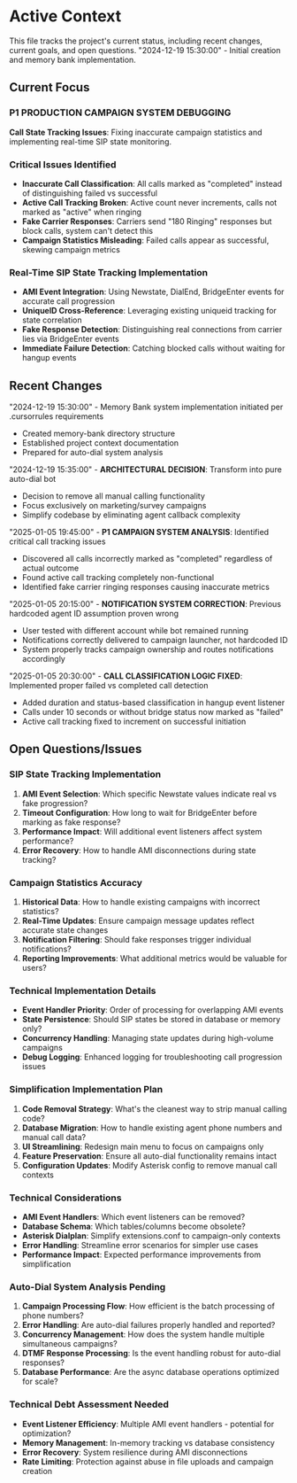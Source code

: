 # Active Context

This file tracks the project's current status, including recent changes, current goals, and open questions.
"2024-12-19 15:30:00" - Initial creation and memory bank implementation.

## Current Focus

### **P1 PRODUCTION CAMPAIGN SYSTEM DEBUGGING**
**Call State Tracking Issues**: Fixing inaccurate campaign statistics and implementing real-time SIP state monitoring.

### Critical Issues Identified
- **Inaccurate Call Classification**: All calls marked as "completed" instead of distinguishing failed vs successful
- **Active Call Tracking Broken**: Active count never increments, calls not marked as "active" when ringing
- **Fake Carrier Responses**: Carriers send "180 Ringing" responses but block calls, system can't detect this
- **Campaign Statistics Misleading**: Failed calls appear as successful, skewing campaign metrics

### Real-Time SIP State Tracking Implementation
- **AMI Event Integration**: Using Newstate, DialEnd, BridgeEnter events for accurate call progression
- **UniqueID Cross-Reference**: Leveraging existing uniqueid tracking for state correlation
- **Fake Response Detection**: Distinguishing real connections from carrier lies via BridgeEnter events
- **Immediate Failure Detection**: Catching blocked calls without waiting for hangup events

## Recent Changes

"2024-12-19 15:30:00" - Memory Bank system implementation initiated per .cursorrules requirements
- Created memory-bank directory structure
- Established project context documentation
- Prepared for auto-dial system analysis

"2024-12-19 15:35:00" - **ARCHITECTURAL DECISION**: Transform into pure auto-dial bot
- Decision to remove all manual calling functionality
- Focus exclusively on marketing/survey campaigns
- Simplify codebase by eliminating agent callback complexity

"2025-01-05 19:45:00" - **P1 CAMPAIGN SYSTEM ANALYSIS**: Identified critical call tracking issues
- Discovered all calls incorrectly marked as "completed" regardless of actual outcome
- Found active call tracking completely non-functional
- Identified fake carrier ringing responses causing inaccurate metrics

"2025-01-05 20:15:00" - **NOTIFICATION SYSTEM CORRECTION**: Previous hardcoded agent ID assumption proven wrong
- User tested with different account while bot remained running
- Notifications correctly delivered to campaign launcher, not hardcoded ID
- System properly tracks campaign ownership and routes notifications accordingly

"2025-01-05 20:30:00" - **CALL CLASSIFICATION LOGIC FIXED**: Implemented proper failed vs completed call detection
- Added duration and status-based classification in hangup event listener
- Calls under 10 seconds or without bridge status now marked as "failed"
- Active call tracking fixed to increment on successful initiation

## Open Questions/Issues

### SIP State Tracking Implementation
1. **AMI Event Selection**: Which specific Newstate values indicate real vs fake progression?
2. **Timeout Configuration**: How long to wait for BridgeEnter before marking as fake response?
3. **Performance Impact**: Will additional event listeners affect system performance?
4. **Error Recovery**: How to handle AMI disconnections during state tracking?

### Campaign Statistics Accuracy
1. **Historical Data**: How to handle existing campaigns with incorrect statistics?
2. **Real-Time Updates**: Ensure campaign message updates reflect accurate state changes
3. **Notification Filtering**: Should fake responses trigger individual notifications?
4. **Reporting Improvements**: What additional metrics would be valuable for users?

### Technical Implementation Details
- **Event Handler Priority**: Order of processing for overlapping AMI events
- **State Persistence**: Should SIP states be stored in database or memory only?
- **Concurrency Handling**: Managing state updates during high-volume campaigns
- **Debug Logging**: Enhanced logging for troubleshooting call progression issues

### Simplification Implementation Plan
1. **Code Removal Strategy**: What's the cleanest way to strip manual calling code?
2. **Database Migration**: How to handle existing agent phone numbers and manual call data?
3. **UI Streamlining**: Redesign main menu to focus on campaigns only
4. **Feature Preservation**: Ensure all auto-dial functionality remains intact
5. **Configuration Updates**: Modify Asterisk config to remove manual call contexts

### Technical Considerations
- **AMI Event Handlers**: Which event listeners can be removed?
- **Database Schema**: Which tables/columns become obsolete?
- **Asterisk Dialplan**: Simplify extensions.conf to campaign-only contexts
- **Error Handling**: Streamline error scenarios for simpler use cases
- **Performance Impact**: Expected performance improvements from simplification

### Auto-Dial System Analysis Pending
1. **Campaign Processing Flow**: How efficient is the batch processing of phone numbers?
2. **Error Handling**: Are auto-dial failures properly handled and reported?
3. **Concurrency Management**: How does the system handle multiple simultaneous campaigns?
4. **DTMF Response Processing**: Is the event handling robust for auto-dial responses?
5. **Database Performance**: Are the async database operations optimized for scale?

### Technical Debt Assessment Needed
- **Event Listener Efficiency**: Multiple AMI event handlers - potential for optimization?
- **Memory Management**: In-memory tracking vs database consistency
- **Error Recovery**: System resilience during AMI disconnections
- **Rate Limiting**: Protection against abuse in file uploads and campaign creation 